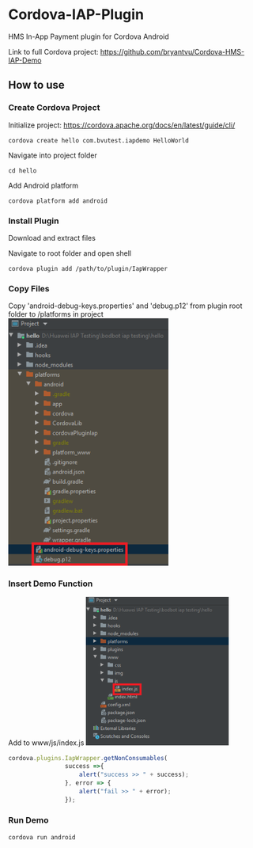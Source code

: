 # Cordova-IAP-Plugin
HMS In-App Payment plugin for Cordova Android

Link to full Cordova project:
https://github.com/bryantvu/Cordova-HMS-IAP-Demo

## How to use

### Create Cordova Project
Initialize project: https://cordova.apache.org/docs/en/latest/guide/cli/
```shell
cordova create hello com.bvutest.iapdemo HelloWorld
```
Navigate into project folder
```shell
cd hello
```

Add Android platform
```shell
cordova platform add android
```

### Install Plugin
Download and extract files

Navigate to root folder and open shell
```shell
cordova plugin add /path/to/plugin/IapWrapper
```

### Copy Files
Copy 'android-debug-keys.properties' and 'debug.p12' from plugin root folder to /platforms in project
<img src="images/keystore.png" height="500"/>

### Insert Demo Function
Add to www/js/index.js
<img src="images/index.png" height="300"/>

```javascript
cordova.plugins.IapWrapper.getNonConsumables(
                success =>{
                    alert("success >> " + success);
                }, error => {
                    alert("fail >> " + error);
                });
```

### Run Demo
```shell
cordova run android
```
